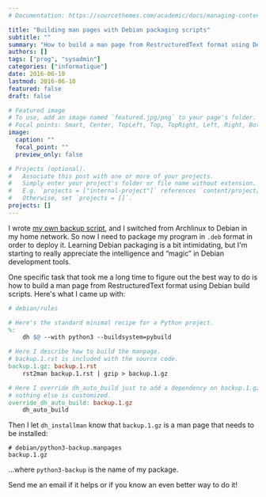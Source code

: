 ```yaml
---
# Documentation: https://sourcethemes.com/academic/docs/managing-content/

title: "Building man pages with Debian packaging scripts"
subtitle: ""
summary: "How to build a man page from RestructuredText format using Debian build scripts."
authors: []
tags: ["prog", "sysadmin"]
categories: ["informatique"]
date: 2016-06-10
lastmod: 2016-06-10
featured: false
draft: false

# Featured image
# To use, add an image named `featured.jpg/png` to your page's folder.
# Focal points: Smart, Center, TopLeft, Top, TopRight, Left, Right, BottomLeft, Bottom, BottomRight.
image:
  caption: ""
  focal_point: ""
  preview_only: false

# Projects (optional).
#   Associate this post with one or more of your projects.
#   Simply enter your project's folder or file name without extension.
#   E.g. `projects = ["internal-project"]` references `content/project/deep-learning/index.md`.
#   Otherwise, set `projects = []`.
projects: []
---
```


I wrote [my own backup script](https://github.com/adeverteuil/backup), and I switched from Archlinux to Debian in my home network. So now I need to package my program in `.deb` format in order to deploy it. Learning Debian packaging is a bit intimidating, but I'm starting to really appreciate the intelligence and “magic” in Debian development tools.

One specific task that took me a long time to figure out the best way to do is how to build a man page from RestructuredText format using Debian build scripts. Here's what I came up with:

```makefile
# debian/rules

# Here's the standard minimal recipe for a Python project.
%:
	dh $@ --with python3 --buildsystem=pybuild

# Here I describe how to build the manpage.
# backup.1.rst is included with the source code.
backup.1.gz: backup.1.rst
	rst2man backup.1.rst | gzip > backup.1.gz

# Here I override dh_auto_build just to add a dependency on backup.1.gz
# nothing else is customized.
override_dh_auto_build: backup.1.gz
	dh_auto_build
```

Then I let `dh_installman` know that `backup.1.gz` is a man page that needs to be installed:

```plaintext
# debian/python3-backup.manpages
backup.1.gz
```

…where `python3-backup` is the name of my package.

Send me an email if it helps or if you know an even better way to do it!
